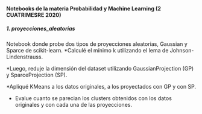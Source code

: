 #### Notebooks de la materia Probabilidad y Machine Learning (2 CUATRIMESRE 2020)

##### 1. proyecciones_aleatorias
Notebook donde probe dos tipos de proyecciones aleatorias, Gaussian y Sparce de scikit-learn.
  *Calculé el mínimo k utilizando el lema de Johnson-Lindenstrauss.

  *Luego, reduje la dimensión del dataset utilizando GaussianProjection (GP) y SparceProjection (SP). 
  
  *Apliqué KMeans a los datos originales, a los proyectados con GP y con SP.
  
  * Evalue cuanto se parecian los clusters obtenidos con los datos originales y con cada una de las proyecciones.
